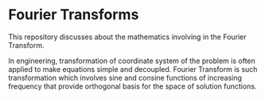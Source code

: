 # Fourier Transforms

This repository discusses about the mathematics involving in the Fourier Transform. 

In engineering, transformation of coordinate system of the problem is often applied to make equations simple and decoupled. Fourier Transform is such transformation which involves sine and consine functions of increasing frequency that provide orthogonal basis for the space of solution functions.
